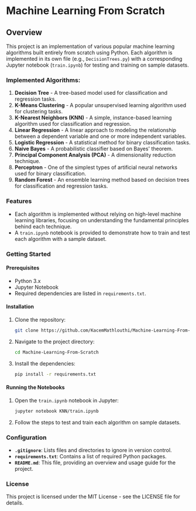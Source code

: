 # Machine Learning From Scratch

## Overview
This project is an implementation of various popular machine learning algorithms built entirely from scratch using Python. Each algorithm is implemented in its own file (e.g., `DecisionTrees.py`) with a corresponding Jupyter notebook (`train.ipynb`) for testing and training on sample datasets.

### Implemented Algorithms:
1. **Decision Tree** - A tree-based model used for classification and regression tasks.
2. **K-Means Clustering** - A popular unsupervised learning algorithm used for clustering tasks.
3. **K-Nearest Neighbors (KNN)** - A simple, instance-based learning algorithm used for classification and regression.
4. **Linear Regression** - A linear approach to modeling the relationship between a dependent variable and one or more independent variables.
5. **Logistic Regression** - A statistical method for binary classification tasks.
6. **Naive Bayes** - A probabilistic classifier based on Bayes' theorem.
7. **Principal Component Analysis (PCA)** - A dimensionality reduction technique.
8. **Perceptron** - One of the simplest types of artificial neural networks used for binary classification.
9. **Random Forest** - An ensemble learning method based on decision trees for classification and regression tasks.

### Features
- Each algorithm is implemented without relying on high-level machine learning libraries, focusing on understanding the fundamental principles behind each technique.
- A `train.ipynb` notebook is provided to demonstrate how to train and test each algorithm with a sample dataset.
  
### Getting Started

#### Prerequisites
- Python 3.x
- Jupyter Notebook
- Required dependencies are listed in `requirements.txt`.

#### Installation
1. Clone the repository:
    ```bash
    git clone https://github.com/KacemMathlouthi/Machine-Learning-From-Scratch.git
    ```
2. Navigate to the project directory:
    ```bash
    cd Machine-Learning-From-Scratch
    ```
3. Install the dependencies:
    ```bash
    pip install -r requirements.txt
    ```

#### Running the Notebooks
1. Open the `train.ipynb` notebook in Jupyter:
    ```bash
    jupyter notebook KNN/train.ipynb
    ```
2. Follow the steps to test and train each algorithm on sample datasets.

### Configuration
- **`.gitignore`**: Lists files and directories to ignore in version control.
- **`requirements.txt`**: Contains a list of required Python packages.
- **`README.md`**: This file, providing an overview and usage guide for the project.

### License
This project is licensed under the MIT License - see the LICENSE file for details.

